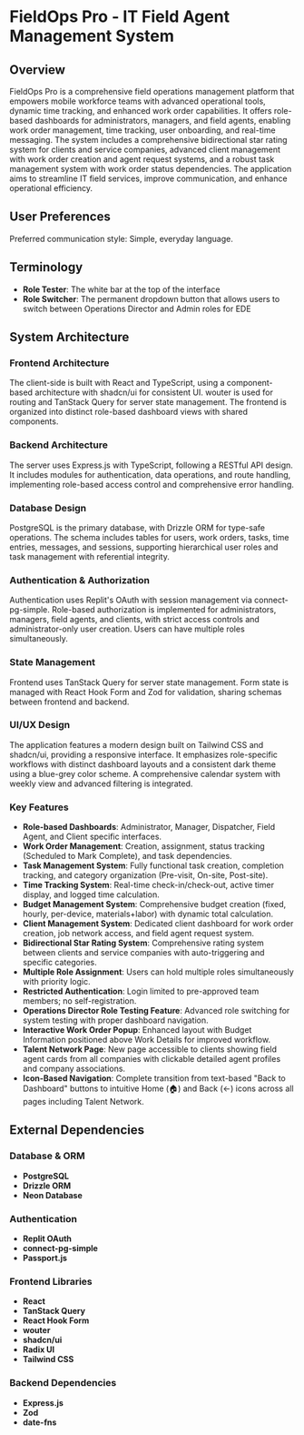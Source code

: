 # FieldOps Pro - IT Field Agent Management System

## Overview
FieldOps Pro is a comprehensive field operations management platform that empowers mobile workforce teams with advanced operational tools, dynamic time tracking, and enhanced work order capabilities. It offers role-based dashboards for administrators, managers, and field agents, enabling work order management, time tracking, user onboarding, and real-time messaging. The system includes a comprehensive bidirectional star rating system for clients and service companies, advanced client management with work order creation and agent request systems, and a robust task management system with work order status dependencies. The application aims to streamline IT field services, improve communication, and enhance operational efficiency.

## User Preferences
Preferred communication style: Simple, everyday language.

## Terminology
- **Role Tester**: The white bar at the top of the interface
- **Role Switcher**: The permanent dropdown button that allows users to switch between Operations Director and Admin roles for EDE

## System Architecture

### Frontend Architecture
The client-side is built with React and TypeScript, using a component-based architecture with shadcn/ui for consistent UI. wouter is used for routing and TanStack Query for server state management. The frontend is organized into distinct role-based dashboard views with shared components.

### Backend Architecture
The server uses Express.js with TypeScript, following a RESTful API design. It includes modules for authentication, data operations, and route handling, implementing role-based access control and comprehensive error handling.

### Database Design
PostgreSQL is the primary database, with Drizzle ORM for type-safe operations. The schema includes tables for users, work orders, tasks, time entries, messages, and sessions, supporting hierarchical user roles and task management with referential integrity.

### Authentication & Authorization
Authentication uses Replit's OAuth with session management via connect-pg-simple. Role-based authorization is implemented for administrators, managers, field agents, and clients, with strict access controls and administrator-only user creation. Users can have multiple roles simultaneously.

### State Management
Frontend uses TanStack Query for server state management. Form state is managed with React Hook Form and Zod for validation, sharing schemas between frontend and backend.

### UI/UX Design
The application features a modern design built on Tailwind CSS and shadcn/ui, providing a responsive interface. It emphasizes role-specific workflows with distinct dashboard layouts and a consistent dark theme using a blue-grey color scheme. A comprehensive calendar system with weekly view and advanced filtering is integrated.

### Key Features
- **Role-based Dashboards**: Administrator, Manager, Dispatcher, Field Agent, and Client specific interfaces.
- **Work Order Management**: Creation, assignment, status tracking (Scheduled to Mark Complete), and task dependencies.
- **Task Management System**: Fully functional task creation, completion tracking, and category organization (Pre-visit, On-site, Post-site).
- **Time Tracking System**: Real-time check-in/check-out, active timer display, and logged time calculation.
- **Budget Management System**: Comprehensive budget creation (fixed, hourly, per-device, materials+labor) with dynamic total calculation.
- **Client Management System**: Dedicated client dashboard for work order creation, job network access, and field agent request system.
- **Bidirectional Star Rating System**: Comprehensive rating system between clients and service companies with auto-triggering and specific categories.
- **Multiple Role Assignment**: Users can hold multiple roles simultaneously with priority logic.
- **Restricted Authentication**: Login limited to pre-approved team members; no self-registration.
- **Operations Director Role Testing Feature**: Advanced role switching for system testing with proper dashboard navigation.
- **Interactive Work Order Popup**: Enhanced layout with Budget Information positioned above Work Details for improved workflow.
- **Talent Network Page**: New page accessible to clients showing field agent cards from all companies with clickable detailed agent profiles and company associations.
- **Icon-Based Navigation**: Complete transition from text-based "Back to Dashboard" buttons to intuitive Home (🏠) and Back (←) icons across all pages including Talent Network.

## External Dependencies

### Database & ORM
- **PostgreSQL**
- **Drizzle ORM**
- **Neon Database**

### Authentication
- **Replit OAuth**
- **connect-pg-simple**
- **Passport.js**

### Frontend Libraries
- **React**
- **TanStack Query**
- **React Hook Form**
- **wouter**
- **shadcn/ui**
- **Radix UI**
- **Tailwind CSS**

### Backend Dependencies
- **Express.js**
- **Zod**
- **date-fns**